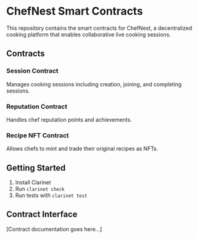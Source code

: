 # ChefNest Smart Contracts

This repository contains the smart contracts for ChefNest, a decentralized cooking platform that enables collaborative live cooking sessions.

## Contracts

### Session Contract
Manages cooking sessions including creation, joining, and completing sessions.

### Reputation Contract 
Handles chef reputation points and achievements.

### Recipe NFT Contract
Allows chefs to mint and trade their original recipes as NFTs.

## Getting Started

1. Install Clarinet
2. Run `clarinet check`
3. Run tests with `clarinet test`

## Contract Interface
[Contract documentation goes here...]
